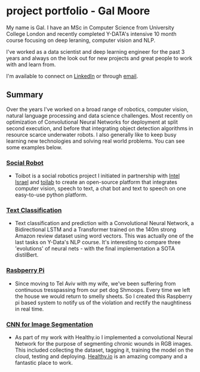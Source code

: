 # project portfolio - Gal Moore

 My name is Gal. I have an MSc in Computer Science from University College London and recently completed Y-DATA's intensive 10 month course focusing on deep leraning, computer vision and NLP. 

 I've worked as a data scientist and deep learning engineer for the past 3 years and always on the look out for new projects and great people to work with and learn from.<br>

I'm available to connect on [LinkedIn](https://www.linkedin.com/in/galmoore) or through [email](gal@galmoore.co.uk).

<!-- <img src="https://cdn.clipart.email/b31a8e4dce12c35ea192f8420687c3fc_python-logo-clipart-easy-pandas-python-logo-png-download-_1242-733.png" width="215" height="135"> -->

## Summary
Over the years I've worked on a broad range of robotics, computer vision, natural language processing and data science challenges. Most recently on optimization of Convolutional Neural Networks for deployment at split second execution, and before that integrating object detection algorithms in resource scarce underwater robots. I also generally like to keep busy learning new technologies and solving real world problems.  You can see some examples below.

### [Social Robot](https://github.com/GAL_LINK1)
- Toibot is a social robotics project I initiated in partnership with [Intel Israel](https://www.intel.com/content/www/us/en/corporate-responsibility/intel-in-israel.html) and [toilab](https://en.toilab.org/) to create an open-source platform that integrates computer vision, speech to text, a chat bot and text to speech on one easy-to-use python platform. 

### [Text Classification](https://github.com/GAL_LINK1)
- Text classification and prediction with a Convolutional Neural Network, a Bidirectional LSTM and a Transformer trained on the 140m strong Amazon review dataset using word vectors. This was actually one of the last tasks on Y-Data's NLP course. It's interesting to compare three 'evolutions' of neural nets - with the final implementation a SOTA distilBert.

### [Rasbperry Pi](https://github.com/GAL_LINK1) 
- Since moving to Tel Aviv with my wife, we've been suffering from continuous tresspassing from our pet dog Shmoops. Every time we left the house we would return to smelly sheets. So I created this Raspberry pi based system to notify us of the violation and rectify the naughtiness in real time.

### [CNN for Image Segmentation](https://github.com/GAL_LINK1)
- As part of my work with Healthy.io I implemented a convolutional Neural Network for the purpose of segmenting chronic wounds in RGB images. This included collecting the dataset, tagging it, training the model on the cloud, testing and deploying. [Healthy.io](https://healthy.io/) is an amazing company and a fantastic place to work.
<!-- 
### [UK Accidents EDA](https://github.com/GAL_LINK1)
- One of our projects for Y-Data was to epxlore UK traffic accident data. I attempted, unsuccesfully, to find features that accurately predict the cause of fatal accidents.

### [Colour Clustering](https://github.com/GAL_LINK1)
- Use of the K-means algorithm, implemented by sk-learn, 

### [Text Mining](https://github.com/GAL_LINK1)
- twitter data from xxx...
 start here... start here... start here... start here... start here... start here... start here... start here... start here... start here... start here... 
 -->